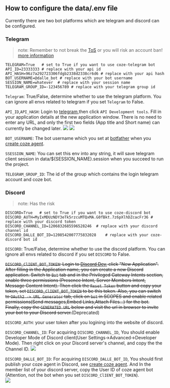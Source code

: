 ## How to configure the data/.env file

Currently there are two bot platforms which are telegram and discord can be configured.
### Telegram
> note: Remember to not break the [ToS](https://telegram.org/tos) or you will risk an account ban! [more information](https://docs.telethon.dev/en/stable/quick-references/faq.html#my-account-was-deleted-limited-when-using-the-library)
```
TELEGRAM=True   # set to True if you want to use coze-telegram bot
API_ID=23333333 # replace with your api id
API_HASH=96z7a292723306fdgb2338d2338cr6d6 # replace with your api hash
BOT_USERNAME=@dalle_bot # replace with your bot username
SESSION_NAME=whatever  # replace with your session name
TELEGRAM_GROUP_ID=-123456789 # replace with your telegram group id
```
`Telegram`: True/False, determine whether to use the telegram platform. You can ignore all envs related to telegram if you set `Telegram` to False.  

`API_ID`,`API_HASH`: Login to [telegram](https://my.telegram.org/apps),then click `API Development tools`. Fill in your application details at the new application window. There is no need to enter any URL, and only the first two fields (App title and Short name) can currently be changed later.
![](../.github/images/tutorials/telegram_fig1.png)
![](../.github/images/tutorials/telegram_fig2.png)

`BOT_USERNAME`: The bot username which you set at [botfather](https://t.me/BotFather) when you [create coze agent](./how_to_create_coze_agent.md).

`SSESSION_NAME`: You can set this env into any string, it will save telegram client session in data/${SESSION_NAME}.session when you succeed to run the project.  

`TELEGRAM_GROUP_ID`: The id of the group which contains the login telegram account and coze bot.

### Discord
> note: Has the risk 
```
DISCORD=True   # set to True if you want to use coze-discord bot
DISCORD_AUTH=MyIxMDUzNDY3eTk5rzcuMTQxMA.G0fBkt.7z6pXlhDZcacFr36 # replace with your discord token  
DISCORD_CHANNEL_ID=1206832685596528246  # replace with your discord channel id
DISCORD_DALLE_BOT_ID=1208542007775832028    # replace with your coze-discord bot id
```
`DISCORD`: True/False, determine whether to use the discord platform. You can ignore all envs related to discord if you set `DISCORD` to False.  

~~`DISCORD_ClIENT_BOT_TOKEN`: Login to [Discord Dev](https://discord.com/developers/applications), click "New Application". After filling in the Application name, you can create a new Discord application. Switch to `Bot` tab and in the Privileged Gateway Intents section, enable three permissions (Presence Intent, Server Members Intent, Message Content Intent). Then click the `Reset Token` button and copy your token, set `DISCORD_ClIENT_BOT_TOKEN` to be this token. Also, you can switch to `OAuth2 -> URL Generator` tab, click on `bot` in SCOPES and enable related permissions(Send messages,Embed Links,Attach Files...) for the bot. Finally, copy the `GENERATED URL` below and visit the url in browser to invite your bot to your Discord server.~~(Deprecated)   

`DISCORD_AUTH`: your user token after you logining into the website of discord. 

`DISCORD_CHANNEL_ID`: For acquiring `DISCORD_CHANNEL_ID`, You should enable Developer Mode of Discord client(User Settings->Advanced->Developer Mode). Then right click on your Discord server's channel, and copy the the Channel ID.
![](../.github/images/tutorials/discord_fig4.png)  

`DISCORD_DALLE_BOT_ID`: For acquiring `DISCORD_DALLE_BOT_ID`, You should first publish your coze agent in Discord, see [create coze agent](./how_to_create_coze_agent.md). And In the member list of your discord server, copy the User ID of coze agent bot (Attention, not the bot when you set `DISCORD_ClIENT_BOT_TOKEN`).  
![](../.github/images/tutorials/discord_fig5.png)




